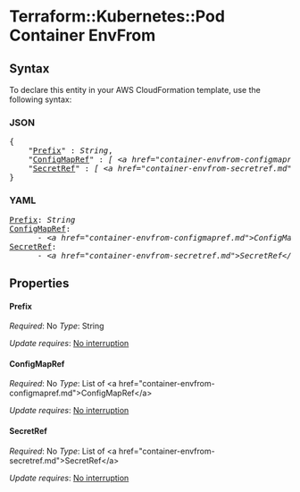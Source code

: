 # Terraform::Kubernetes::Pod Container EnvFrom

## Syntax

To declare this entity in your AWS CloudFormation template, use the following syntax:

### JSON

<pre>
{
    "<a href="#prefix" title="Prefix">Prefix</a>" : <i>String</i>,
    "<a href="#configmapref" title="ConfigMapRef">ConfigMapRef</a>" : <i>[ &lt;a href=&#34;container-envfrom-configmapref.md&#34;&gt;ConfigMapRef&lt;/a&gt;, ... ]</i>,
    "<a href="#secretref" title="SecretRef">SecretRef</a>" : <i>[ &lt;a href=&#34;container-envfrom-secretref.md&#34;&gt;SecretRef&lt;/a&gt;, ... ]</i>
}
</pre>

### YAML

<pre>
<a href="#prefix" title="Prefix">Prefix</a>: <i>String</i>
<a href="#configmapref" title="ConfigMapRef">ConfigMapRef</a>: <i>
      - &lt;a href=&#34;container-envfrom-configmapref.md&#34;&gt;ConfigMapRef&lt;/a&gt;</i>
<a href="#secretref" title="SecretRef">SecretRef</a>: <i>
      - &lt;a href=&#34;container-envfrom-secretref.md&#34;&gt;SecretRef&lt;/a&gt;</i>
</pre>

## Properties

#### Prefix

_Required_: No
_Type_: String

_Update requires_: [No interruption](https://docs.aws.amazon.com/AWSCloudFormation/latest/UserGuide/using-cfn-updating-stacks-update-behaviors.html#update-no-interrupt)

#### ConfigMapRef

_Required_: No
_Type_: List of &lt;a href=&#34;container-envfrom-configmapref.md&#34;&gt;ConfigMapRef&lt;/a&gt;

_Update requires_: [No interruption](https://docs.aws.amazon.com/AWSCloudFormation/latest/UserGuide/using-cfn-updating-stacks-update-behaviors.html#update-no-interrupt)

#### SecretRef

_Required_: No
_Type_: List of &lt;a href=&#34;container-envfrom-secretref.md&#34;&gt;SecretRef&lt;/a&gt;

_Update requires_: [No interruption](https://docs.aws.amazon.com/AWSCloudFormation/latest/UserGuide/using-cfn-updating-stacks-update-behaviors.html#update-no-interrupt)

